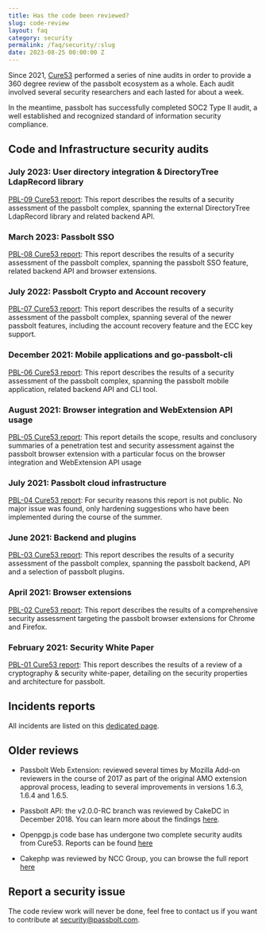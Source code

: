```yaml
---
title: Has the code been reviewed?
slug: code-review
layout: faq
category: security
permalink: /faq/security/:slug
date: 2023-08-25 00:00:00 Z
---
```


Since 2021, [Cure53](https://cure53.de/) performed a series of nine audits in order to provide a 360 degree review of the passbolt ecosystem as a whole. Each audit involved several security researchers and each lasted for about a week.

In the meantime, passbolt has successfully completed SOC2 Type II audit, a well established and recognized standard of information security compliance.
## Code and Infrastructure security audits
### July 2023: User directory integration & DirectoryTree LdapRecord library

[PBL-09 Cure53 report](/assets/files/PBL-09-report.pdf): This report describes the results of a security assessment of the passbolt complex, spanning the external DirectoryTree LdapRecord library and related backend API.

### March 2023: Passbolt SSO

[PBL-08 Cure53 report](/assets/files/PBL-08-report.pdf): This report describes the results of a security assessment of the passbolt complex, spanning the passbolt SSO feature, related backend API and browser extensions.

### July 2022: Passbolt Crypto and Account recovery

[PBL-07 Cure53 report](/assets/files/PBL-07-report.pdf): This report describes the results of a security assessment of the passbolt complex, spanning several of the newer passbolt features, including the account recovery feature and the ECC key support.
### December 2021: Mobile applications and go-passbolt-cli

[PBL-06 Cure53 report](/assets/files/PBL-06-report.pdf): This report describes the results of a security assessment of the passbolt complex, spanning the passbolt mobile application, related backend API and CLI tool.
### August 2021: Browser integration and WebExtension API usage

[PBL-05 Cure53 report](/assets/files/PBL-05-report.pdf): This report details the scope, results and conclusory summaries of a penetration test and security assessment against the passbolt browser extension with a particular focus on the browser integration and WebExtension API usage

### July 2021: Passbolt cloud infrastructure

[PBL-04 Cure53 report](#): For security reasons this report is not public. No major issue was found, only hardening suggestions who have been implemented during the course of the summer.
### June 2021: Backend and plugins

[PBL-03 Cure53 report](/assets/files/PBL-03-report.pdf): This report describes the results of a security assessment of the passbolt complex, spanning the passbolt backend, API and a selection of passbolt plugins.
### April 2021: Browser extensions

[PBL-02 Cure53 report](/assets/files/PBL-02-report.pdf): This report describes the results of a comprehensive security assessment targeting the passbolt browser extensions for Chrome and Firefox.

### February 2021: Security White Paper 

[PBL-01 Cure53 report](/assets/files/PBL-01-report.pdf): This report describes the results of a review of a cryptography & security white-paper, detailing on the security properties and architecture for passbolt.

## Incidents reports

All incidents are listed on this [dedicated page](/incidents).

## Older reviews

- Passbolt Web Extension: reviewed several times by Mozilla Add-on reviewers in the course of 2017 as part of the 
original AMO extension approval process, leading to several improvements in versions 1.6.3, 1.6.4 and 1.6.5.

- Passbolt API: the v2.0.0-RC branch was reviewed by CakeDC in December 2018. You can learn more about the findings
[here](https://medium.com/passbolt/passbolt-api-code-review-results-8bf1efd2ff05).

- Openpgp.js code base has undergone two complete security audits from Cure53. Reports can be found 
[here](https://github.com/openpgpjs/openpgpjs/wiki/Cure53-security-audit)

- Cakephp was reviewed by NCC Group, you can browse the full report 
[here](https://wiki.mozilla.org/images/4/40/Cakephp-report.pdf)

## Report a security issue

The code review work will never be done, feel free to contact us if you want to contribute at
[security@passbolt.com](mailto:security@passbolt.com).
